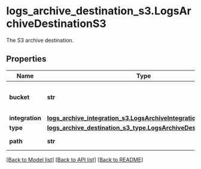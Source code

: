 # logs_archive_destination_s3.LogsArchiveDestinationS3

The S3 archive destination.
## Properties
Name | Type | Description | Notes
------------ | ------------- | ------------- | -------------
**bucket** | **str** | The bucket where the archive will be stored. | 
**integration** | [**logs_archive_integration_s3.LogsArchiveIntegrationS3**](LogsArchiveIntegrationS3.md) |  | 
**type** | [**logs_archive_destination_s3_type.LogsArchiveDestinationS3Type**](LogsArchiveDestinationS3Type.md) |  | 
**path** | **str** | The archive path. | [optional] 

[[Back to Model list]](README.md#documentation-for-models) [[Back to API list]](README.md#documentation-for-api-endpoints) [[Back to README]](README.md)


